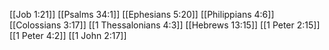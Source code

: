 [[Job 1:21]]
[[Psalms 34:1]]
[[Ephesians 5:20]]
[[Philippians 4:6]]
[[Colossians 3:17]]
[[1 Thessalonians 4:3]]
[[Hebrews 13:15]]
[[1 Peter 2:15]]
[[1 Peter 4:2]]
[[1 John 2:17]]
